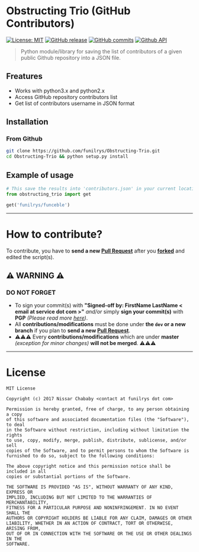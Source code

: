 # Obstructing Trio (GitHub Contributors)

[![License: MIT](https://img.shields.io/badge/License-MIT-yellow.svg)](https://opensource.org/licenses/MIT) [![GitHub release](https://img.shields.io/github/release/funilrys/Obstructing-Trio.svg)](https://github.com/funilrys/Obstructing-Trio/releases/tag/1.0.0) [![GitHub commits](https://img.shields.io/github/commits-since/funilrys/Obstructing-Trio/1.0.0.svg)](https://github.com/funilrys/Obstructing-Trio/commits/master) [![Github API](https://img.shields.io/badge/GitHub%20REST%20API-v3-yellow.svg)](https://docs.transifex.com/api/introduction)

> Python module/library for saving the list of contributors of a given public Github repository into a JSON file.

## Freatures

- Works with python3.x and python2.x
- Access GitHub repository contributors list
- Get list of contributors username in JSON format

## Installation

### From Github

```bash
git clone https://github.com/funilrys/Obstructing-Trio.git
cd Obstructing-Trio && python setup.py install
```

## Example of usage

```python
# This save the results into 'contributors.json' in your current location
from obstructing_trio import get

get('funilrys/funceble')
```

--------------------------------------------------------------------------------

# How to contribute?

To contribute, you have to **send a new [Pull Request](https://github.com/funilrys/Obstructing-Trio/compare)** after you **[forked](https://github.com/funilrys/Obstructing-Trio/pulls#fork-destination-box)** and edited the script(s).

## :warning: WARNING :warning:

### DO NOT FORGET

- To sign your commit(s) with **"Signed-off by: FirstName LastName < email at service dot com >"** _and/or_ simply **sign your commit(s)** with **PGP** _(Please read more [here](https://github.com/blog/2144-gpg-signature-verification))_.
- All **contributions/modifications** must be done under **the `dev` or a new branch** if you plan to **send a new [Pull Request](https://github.com/funilrys/Obstructing-Trio/compare)**.
- :warning::warning::warning: Every **contributions/modifications** which are under **master** _(exception for minor changes)_ **will not be merged**. :warning::warning::warning:

--------------------------------------------------------------------------------

# License

```
MIT License

Copyright (c) 2017 Nissar Chababy <contact at funilrys dot com>

Permission is hereby granted, free of charge, to any person obtaining a copy
of this software and associated documentation files (the "Software"), to deal
in the Software without restriction, including without limitation the rights
to use, copy, modify, merge, publish, distribute, sublicense, and/or sell
copies of the Software, and to permit persons to whom the Software is
furnished to do so, subject to the following conditions:

The above copyright notice and this permission notice shall be included in all
copies or substantial portions of the Software.

THE SOFTWARE IS PROVIDED "AS IS", WITHOUT WARRANTY OF ANY KIND, EXPRESS OR
IMPLIED, INCLUDING BUT NOT LIMITED TO THE WARRANTIES OF MERCHANTABILITY,
FITNESS FOR A PARTICULAR PURPOSE AND NONINFRINGEMENT. IN NO EVENT SHALL THE
AUTHORS OR COPYRIGHT HOLDERS BE LIABLE FOR ANY CLAIM, DAMAGES OR OTHER
LIABILITY, WHETHER IN AN ACTION OF CONTRACT, TORT OR OTHERWISE, ARISING FROM,
OUT OF OR IN CONNECTION WITH THE SOFTWARE OR THE USE OR OTHER DEALINGS IN THE
SOFTWARE.
```
